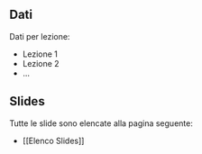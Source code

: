 ## Dati

Dati per lezione: 
- Lezione 1
- Lezione 2
- ...

## Slides

Tutte le slide sono elencate alla pagina seguente:

- [[Elenco Slides]]